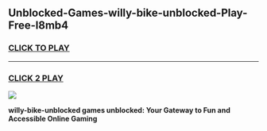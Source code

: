 
## Unblocked-Games-willy-bike-unblocked-Play-Free-l8mb4
<h3>
<a href="https://premium76.site?title=willy-bike-unblocked&ref=10A">CLICK TO PLAY</a></h3>
<hr>

<h3>
<a href="https://premium76.site?title=willy-bike-unblocked&ref=10A">CLICK 2 PLAY</a>
  
</h3>

<a href="https://premium76.site?title=willy-bike-unblocked&ref=10A"><img src="https://clearcache.store/games.png"></a>


**willy-bike-unblocked games unblocked: Your Gateway to Fun and Accessible Online Gaming**
